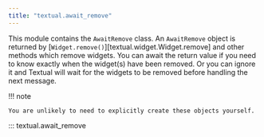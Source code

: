 ```yaml
---
title: "textual.await_remove"
---
```


This module contains the `AwaitRemove` class.
An `AwaitRemove` object is returned by [`Widget.remove()`][textual.widget.Widget.remove] and other methods which remove widgets.
You can await the return value if you need to know exactly when the widget(s) have been removed.
Or you can ignore it and Textual will wait for the widgets to be removed before handling the next message.

!!! note

    You are unlikely to need to explicitly create these objects yourself.


::: textual.await_remove
